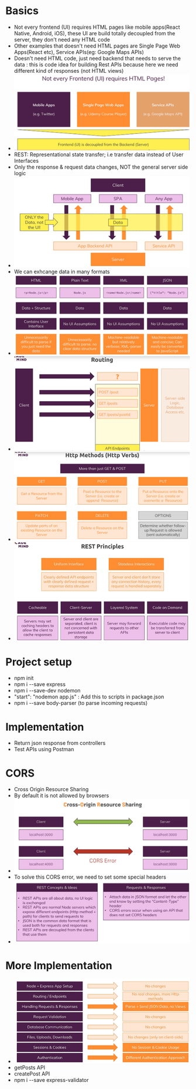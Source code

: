 # Basics

- Not every frontend (UI) requires HTML pages like mobile apps(React Native, Android, iOS), these UI are build totally decoupled from the server, they don't need any HTML code
- Other examples that doesn't need HTML pages are Single Page Web Apps(React etc), Service APIs(eg: Google Maps APIs)
- Doesn't need HTML code, just need backend that needs to serve the data : this is code idea for building Rest APIs because here we need different kind of responses (not HTML views)
- ![Rest APIs](images/image.png)
- REST: Representational state transfer; i.e transfer data instead of User Interfaces
- Only the response & request data changes, NOT the general server side logic
- ![Rest APIs big pic](images/image-1.png)
- We can exhcange data in many formats
- ![Data formats](images/image-2.png)
- ![Routing](images/image-3.png)
- ![Http methods](images/image-4.png)
- ![Rest Principles](images/image-5.png)

# Project setup

- npm init
- npm i --save express
- npm i --save-dev nodemon
- "start": "nodemon app.js" : Add this to scripts in package.json
- npm i --save body-parser (to parse incoming requests)

# Implementation

- Return json response from controllers
- Test APIs using Postman

# CORS

- Cross Origin Resource Sharing
- By default it is not allowed by browsers
- ![CORS](images/image-6.png)
- To solve this CORS error, we need to set some special headers
- ![Summary](images/image-7.png)

# More Implementation

- ![Node vs rest apis](images/image-8.png)
- getPosts API
- createPost API
- npm i --save express-validator
